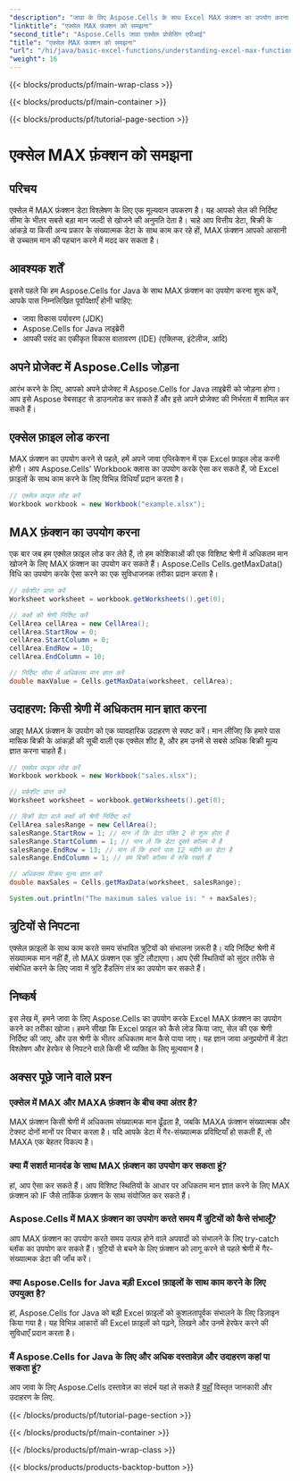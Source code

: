 ```yaml
---
"description": "जावा के लिए Aspose.Cells के साथ Excel MAX फ़ंक्शन का उपयोग करना सीखें। इस व्यापक ट्यूटोरियल में चरण-दर-चरण मार्गदर्शन, कोड उदाहरण और अक्सर पूछे जाने वाले प्रश्न जानें।"
"linktitle": "एक्सेल MAX फ़ंक्शन को समझना"
"second_title": "Aspose.Cells जावा एक्सेल प्रोसेसिंग एपीआई"
"title": "एक्सेल MAX फ़ंक्शन को समझना"
"url": "/hi/java/basic-excel-functions/understanding-excel-max-function/"
"weight": 16
---
```


{{< blocks/products/pf/main-wrap-class >}}

{{< blocks/products/pf/main-container >}}

{{< blocks/products/pf/tutorial-page-section >}}

# एक्सेल MAX फ़ंक्शन को समझना


## परिचय

एक्सेल में MAX फ़ंक्शन डेटा विश्लेषण के लिए एक मूल्यवान उपकरण है। यह आपको सेल की निर्दिष्ट सीमा के भीतर सबसे बड़ा मान जल्दी से खोजने की अनुमति देता है। चाहे आप वित्तीय डेटा, बिक्री के आंकड़े या किसी अन्य प्रकार के संख्यात्मक डेटा के साथ काम कर रहे हों, MAX फ़ंक्शन आपको आसानी से उच्चतम मान की पहचान करने में मदद कर सकता है।

## आवश्यक शर्तें

इससे पहले कि हम Aspose.Cells for Java के साथ MAX फ़ंक्शन का उपयोग करना शुरू करें, आपके पास निम्नलिखित पूर्वापेक्षाएँ होनी चाहिए:

- जावा विकास पर्यावरण (JDK)
- Aspose.Cells for Java लाइब्रेरी
- आपकी पसंद का एकीकृत विकास वातावरण (IDE) (एक्लिप्स, इंटेलीज, आदि)

## अपने प्रोजेक्ट में Aspose.Cells जोड़ना

आरंभ करने के लिए, आपको अपने प्रोजेक्ट में Aspose.Cells for Java लाइब्रेरी को जोड़ना होगा। आप इसे Aspose वेबसाइट से डाउनलोड कर सकते हैं और इसे अपने प्रोजेक्ट की निर्भरता में शामिल कर सकते हैं।

## एक्सेल फ़ाइल लोड करना

MAX फ़ंक्शन का उपयोग करने से पहले, हमें अपने जावा एप्लिकेशन में एक Excel फ़ाइल लोड करनी होगी। आप Aspose.Cells' Workbook क्लास का उपयोग करके ऐसा कर सकते हैं, जो Excel फ़ाइलों के साथ काम करने के लिए विभिन्न विधियाँ प्रदान करता है।

```java
// एक्सेल फ़ाइल लोड करें
Workbook workbook = new Workbook("example.xlsx");
```

## MAX फ़ंक्शन का उपयोग करना

एक बार जब हम एक्सेल फ़ाइल लोड कर लेते हैं, तो हम कोशिकाओं की एक विशिष्ट श्रेणी में अधिकतम मान खोजने के लिए MAX फ़ंक्शन का उपयोग कर सकते हैं। Aspose.Cells Cells.getMaxData() विधि का उपयोग करके ऐसा करने का एक सुविधाजनक तरीका प्रदान करता है।

```java
// वर्कशीट प्राप्त करें
Worksheet worksheet = workbook.getWorksheets().get(0);

// कक्षों की श्रेणी निर्दिष्ट करें
CellArea cellArea = new CellArea();
cellArea.StartRow = 0;
cellArea.StartColumn = 0;
cellArea.EndRow = 10;
cellArea.EndColumn = 10;

// निर्दिष्ट सीमा में अधिकतम मान ज्ञात करें
double maxValue = Cells.getMaxData(worksheet, cellArea);
```

## उदाहरण: किसी श्रेणी में अधिकतम मान ज्ञात करना

आइए MAX फ़ंक्शन के उपयोग को एक व्यावहारिक उदाहरण से स्पष्ट करें। मान लीजिए कि हमारे पास मासिक बिक्री के आंकड़ों की सूची वाली एक एक्सेल शीट है, और हम उनमें से सबसे अधिक बिक्री मूल्य ज्ञात करना चाहते हैं।

```java
// एक्सेल फ़ाइल लोड करें
Workbook workbook = new Workbook("sales.xlsx");

// वर्कशीट प्राप्त करें
Worksheet worksheet = workbook.getWorksheets().get(0);

// बिक्री डेटा वाले कक्षों की श्रेणी निर्दिष्ट करें
CellArea salesRange = new CellArea();
salesRange.StartRow = 1; // मान लें कि डेटा पंक्ति 2 से शुरू होता है
salesRange.StartColumn = 1; // मान लें कि डेटा दूसरे कॉलम में है
salesRange.EndRow = 13; // मान लें कि हमारे पास 12 महीने का डेटा है
salesRange.EndColumn = 1; // हम बिक्री कॉलम में रुचि रखते हैं

// अधिकतम विक्रय मूल्य ज्ञात करें
double maxSales = Cells.getMaxData(worksheet, salesRange);

System.out.println("The maximum sales value is: " + maxSales);
```

## त्रुटियों से निपटना

एक्सेल फ़ाइलों के साथ काम करते समय संभावित त्रुटियों को संभालना ज़रूरी है। यदि निर्दिष्ट श्रेणी में संख्यात्मक मान नहीं हैं, तो MAX फ़ंक्शन एक त्रुटि लौटाएगा। आप ऐसी स्थितियों को सुंदर तरीके से संबोधित करने के लिए जावा में त्रुटि हैंडलिंग तंत्र का उपयोग कर सकते हैं।

## निष्कर्ष

इस लेख में, हमने जावा के लिए Aspose.Cells का उपयोग करके Excel MAX फ़ंक्शन का उपयोग करने का तरीका खोजा। हमने सीखा कि Excel फ़ाइल को कैसे लोड किया जाए, सेल की एक श्रेणी निर्दिष्ट की जाए, और उस श्रेणी के भीतर अधिकतम मान कैसे पाया जाए। यह ज्ञान जावा अनुप्रयोगों में डेटा विश्लेषण और हेरफेर से निपटने वाले किसी भी व्यक्ति के लिए मूल्यवान है।

## अक्सर पूछे जाने वाले प्रश्न

### एक्सेल में MAX और MAXA फ़ंक्शन के बीच क्या अंतर है?

MAX फ़ंक्शन किसी श्रेणी में अधिकतम संख्यात्मक मान ढूँढता है, जबकि MAXA फ़ंक्शन संख्यात्मक और टेक्स्ट दोनों मानों पर विचार करता है। यदि आपके डेटा में गैर-संख्यात्मक प्रविष्टियाँ हो सकती हैं, तो MAXA एक बेहतर विकल्प है।

### क्या मैं सशर्त मानदंड के साथ MAX फ़ंक्शन का उपयोग कर सकता हूं?

हां, आप ऐसा कर सकते हैं। आप विशिष्ट स्थितियों के आधार पर अधिकतम मान ज्ञात करने के लिए MAX फ़ंक्शन को IF जैसे तार्किक फ़ंक्शन के साथ संयोजित कर सकते हैं।

### Aspose.Cells में MAX फ़ंक्शन का उपयोग करते समय मैं त्रुटियों को कैसे संभालूँ?

आप MAX फ़ंक्शन का उपयोग करते समय उत्पन्न होने वाले अपवादों को संभालने के लिए try-catch ब्लॉक का उपयोग कर सकते हैं। त्रुटियों से बचने के लिए फ़ंक्शन को लागू करने से पहले श्रेणी में गैर-संख्यात्मक डेटा की जाँच करें।

### क्या Aspose.Cells for Java बड़ी Excel फ़ाइलों के साथ काम करने के लिए उपयुक्त है?

हां, Aspose.Cells for Java को बड़ी Excel फ़ाइलों को कुशलतापूर्वक संभालने के लिए डिज़ाइन किया गया है। यह विभिन्न आकारों की Excel फ़ाइलों को पढ़ने, लिखने और उनमें हेरफेर करने की सुविधाएँ प्रदान करता है।

### मैं Aspose.Cells for Java के लिए और अधिक दस्तावेज़ और उदाहरण कहां पा सकता हूं?

आप जावा के लिए Aspose.Cells दस्तावेज़ का संदर्भ यहां ले सकते हैं [यहाँ](https://reference.aspose.com/cells/java/) विस्तृत जानकारी और उदाहरण के लिए.

{{< /blocks/products/pf/tutorial-page-section >}}

{{< /blocks/products/pf/main-container >}}

{{< /blocks/products/pf/main-wrap-class >}}

{{< blocks/products/products-backtop-button >}}